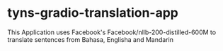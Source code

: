 # tyns-gradio-translation-app

This Application uses Facebook's Facebook/nllb-200-distilled-600M to translate sentences from Bahasa, Englisha and Mandarin
